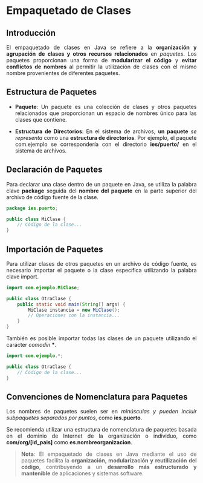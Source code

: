 <div align="justify">

# Empaquetado de Clases

## Introducción

El empaquetado de clases en Java se refiere a la __organización y agrupación de clases y otros recursos relacionados__ en _paquetes_. Los paquetes proporcionan una forma de __modularizar el código__ y __evitar conflictos de nombres__ al permitir la utilización de clases con el mismo nombre provenientes de diferentes paquetes.

## Estructura de Paquetes

- __Paquete__: Un paquete es una colección de clases y otros paquetes relacionados que proporcionan un espacio de nombres único para las clases que contiene.

- __Estructura de Directorios__: En el sistema de archivos, __un paquete__ _se representa_ como una __estructura de directorios__. Por ejemplo, el paquete com.ejemplo se correspondería con el directorio __ies/puerto/__ en el sistema de archivos.

##  Declaración de Paquetes

Para declarar una clase dentro de un paquete en Java, se utiliza la palabra clave __package__ seguida del __nombre del paquete__ en la parte superior del archivo de código fuente de la clase.

```java
package ies.puerto;

public class MiClase {
    // Código de la clase...
}
```

## Importación de Paquetes

Para utilizar clases de otros paquetes en un archivo de código fuente, es necesario importar el paquete o la clase específica utilizando la palabra clave import.

```java
import com.ejemplo.MiClase;

public class OtraClase {
    public static void main(String[] args) {
        MiClase instancia = new MiClase();
        // Operaciones con la instancia...
    }
}
```

También es posible importar todas las clases de un paquete utilizando el carácter _comodín_ __*__.

```java
import com.ejemplo.*;

public class OtraClase {
    // Código de la clase...
}
```

## Convenciones de Nomenclatura para Paquetes

Los nombres de paquetes suelen ser en _minúsculas y pueden incluir subpaquetes separados por puntos_, como __ies.puerto__.

Se recomienda utilizar una estructura de nomenclatura de paquetes basada en el dominio de Internet de la organización o individuo, como __com/org/[id_pais]__ como __es__.__nombreorganizacion__.

>__Nota__:
El empaquetado de clases en Java mediante el uso de paquetes facilita la __organización, modularización y reutilización del código__, contribuyendo a un __desarrollo más estructurado y mantenible__ de aplicaciones y sistemas software.



</div>